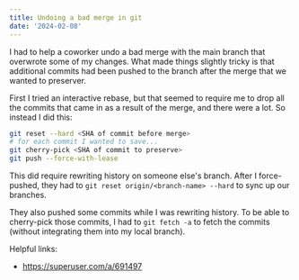 ```yaml
---
title: Undoing a bad merge in git
date: '2024-02-08'
---
```


I had to help a coworker undo a bad merge with the main branch that overwrote some of my changes. What made things slightly tricky is that additional commits had been pushed to the branch after the merge that we wanted to preserver.

First I tried an interactive rebase, but that seemed to require me to drop all the commits that came in as a result of the merge, and there were a lot. So instead I did this:

```bash
git reset --hard <SHA of commit before merge>
# for each commit I wanted to save...
git cherry-pick <SHA of commit to preserve>
git push --force-with-lease
```

This did require rewriting history on someone else's branch. After I force-pushed, they had to `git reset origin/<branch-name> --hard` to sync up our branches.

They also pushed some commits while I was rewriting history. To be able to cherry-pick those commits, I had to `git fetch -a` to fetch the commits (without integrating them into my local branch).

Helpful links:

- https://superuser.com/a/691497
